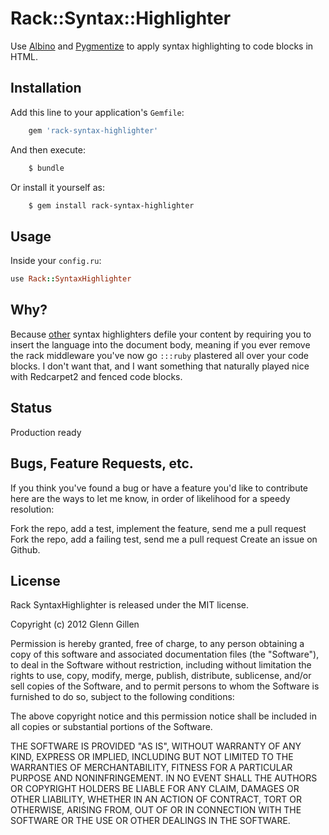# Rack::Syntax::Highlighter

Use [Albino](https://github.com/github/albino/) and [Pygmentize](https://github.com/djanowski/pygmentize) to
apply syntax highlighting to code blocks in HTML.


## Installation

Add this line to your application's `Gemfile`:

```ruby
    gem 'rack-syntax-highlighter'
```

And then execute:

```bash
    $ bundle
```

Or install it yourself as:

```bash
    $ gem install rack-syntax-highlighter
```

## Usage

Inside your `config.ru`:

```ruby
use Rack::SyntaxHighlighter
```

## Why?

Because [other](https://github.com/wbzyl/rack-codehighlighter/) syntax highlighters
defile your content by requiring you to insert the language into the document body,
meaning if you ever remove the rack middleware you've now go `:::ruby` plastered
all over your code blocks. I don't want that, and I want something that naturally
played nice with Redcarpet2 and fenced code blocks.

## Status

Production ready

## Bugs, Feature Requests, etc.

If you think you've found a bug or have a feature you'd like to contribute here are the ways to let me know, in order of likelihood for a speedy resolution:

Fork the repo, add a test, implement the feature, send me a pull request
Fork the repo, add a failing test, send me a pull request
Create an issue on Github.

## License

Rack SyntaxHighlighter is released under the MIT license.

Copyright (c) 2012 Glenn Gillen

Permission is hereby granted, free of charge, to any person obtaining a copy of this software and associated documentation files (the "Software"), to deal in the Software without restriction, including without limitation the rights to use, copy, modify, merge, publish, distribute, sublicense, and/or sell copies of the Software, and to permit persons to whom the Software is furnished to do so, subject to the following conditions:

The above copyright notice and this permission notice shall be included in all copies or substantial portions of the Software.

THE SOFTWARE IS PROVIDED "AS IS", WITHOUT WARRANTY OF ANY KIND, EXPRESS OR IMPLIED, INCLUDING BUT NOT LIMITED TO THE WARRANTIES OF MERCHANTABILITY, FITNESS FOR A PARTICULAR PURPOSE AND NONINFRINGEMENT. IN NO EVENT SHALL THE AUTHORS OR COPYRIGHT HOLDERS BE LIABLE FOR ANY CLAIM, DAMAGES OR OTHER LIABILITY, WHETHER IN AN ACTION OF CONTRACT, TORT OR OTHERWISE, ARISING FROM, OUT OF OR IN CONNECTION WITH THE SOFTWARE OR THE USE OR OTHER DEALINGS IN THE SOFTWARE.
